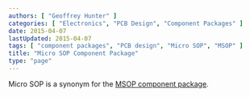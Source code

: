 ```yaml
---
authors: [ "Geoffrey Hunter" ]
categories: [ "Electronics", "PCB Design", "Component Packages" ]
date: 2015-04-07
lastUpdated: 2015-04-07
tags: [ "component packages", "PCB design", "Micro SOP", "MSOP" ]
title: "Micro SOP Component Package"
type: "page"
---
```


Micro SOP is a synonym for the [MSOP component package](/pcb-design/component-packages/msop-component-package).
